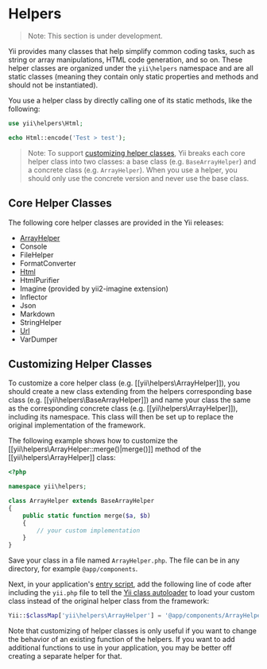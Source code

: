 Helpers
=======

> Note: This section is under development.

Yii provides many classes that help simplify common coding tasks, such as string or array manipulations,
HTML code generation, and so on. These helper classes are organized under the `yii\helpers` namespace and
are all static classes (meaning they contain only static properties and methods and should not be instantiated).

You use a helper class by directly calling one of its static methods, like the following:

```php
use yii\helpers\Html;

echo Html::encode('Test > test');
```

> Note: To support [customizing helper classes](#customizing-helper-classes), Yii breaks each core helper class
  into two classes: a base class (e.g. `BaseArrayHelper`) and a concrete class (e.g. `ArrayHelper`).
  When you use a helper, you should only use the concrete version and never use the base class.


Core Helper Classes
-------------------

The following core helper classes are provided in the Yii releases:

- [ArrayHelper](helper-array.md)
- Console
- FileHelper
- FormatConverter
- [Html](helper-html.md)
- HtmlPurifier
- Imagine (provided by yii2-imagine extension)
- Inflector
- Json
- Markdown
- StringHelper
- [Url](helper-url.md)
- VarDumper


Customizing Helper Classes
--------------------------

To customize a core helper class (e.g. [[yii\helpers\ArrayHelper]]), you should create a new class extending
from the helpers corresponding base class (e.g. [[yii\helpers\BaseArrayHelper]]) and name your class the same
as the corresponding concrete class (e.g. [[yii\helpers\ArrayHelper]]), including its namespace. This class
will then be set up to replace the original implementation of the framework.

The following example shows how to customize the [[yii\helpers\ArrayHelper::merge()|merge()]] method of the
[[yii\helpers\ArrayHelper]] class:

```php
<?php

namespace yii\helpers;

class ArrayHelper extends BaseArrayHelper
{
    public static function merge($a, $b)
    {
        // your custom implementation
    }
}
```

Save your class in a file named `ArrayHelper.php`. The file can be in any directory, for example `@app/components`.

Next, in your application's [entry script](structure-entry-scripts.md), add the following line of code
after including the `yii.php` file to tell the [Yii class autoloader](concept-autoloading.md) to load your custom
class instead of the original helper class from the framework:

```php
Yii::$classMap['yii\helpers\ArrayHelper'] = '@app/components/ArrayHelper.php';
```

Note that customizing of helper classes is only useful if you want to change the behavior of an existing function
of the helpers. If you want to add additional functions to use in your application, you may be better off creating a separate
helper for that.
